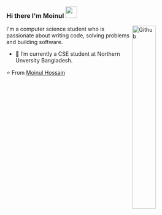 ### Hi there I'm Moinul <img src="https://raw.githubusercontent.com/iampavangandhi/iampavangandhi/master/gifs/Hi.gif" width="30px"></h2>

<img width="35%" align="right" alt="Github" src="https://user-images.githubusercontent.com/48678280/88862734-4903af80-d201-11ea-968b-9c939d88a37c.gif" />

I'm a computer science student who is passionate about writing code, solving problems and building software.

- 🔭 I’m currently a CSE student at Northern Unversity Bangladesh.

⭐️ From [Moinul Hossain](https://github.com/moinulhossainmahim)

